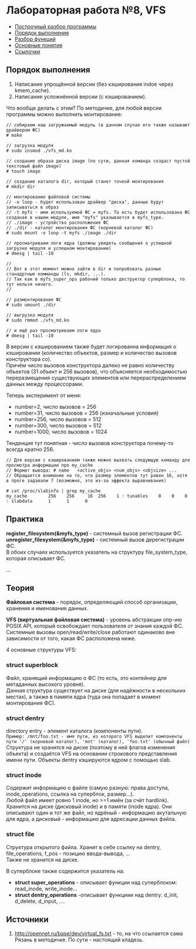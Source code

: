 # Лабораторная работа №8, VFS

* [Построчный разбор программы](additional/comment.c)
* [Порядок выполнения](#порядок-выполнения)
* [Разбор функций](#практика)
* [Основные понятия](#теория)
* [Ссылочки](#источники)

## Порядок выполнения

1. Написание упрощённой версии (без кэширования indoe через kmem_cache).
2. Написание усложнённой версии (с кэшированием).

Что вообще делать с этим?
По методичке, для любой версии программы можно выполнить монтирование:

```console
// собираем наш загружаемый модуль (в данном случае его также называют драйвером ФС)
# make

// загрузка модуля
# sudo insmod ./vfs_md.ko 

// создание образа диска image (по сути, данная команда создаст пустой текстовый файл image)
# touch image

// создание каталога dir, который станет точкой монтирования
# mkdir dir

// монтирование файловой системы
// -o loop - будет использован драйвер "диска", данные будут записываться в образ
// -t myfs - имя используемой ФС = myfs. То есть будет использована ФС созданая в нашем модуле, имя "myfs" указывается в myfs_type.
// ./image - устройство расположения ФС
// ./dir - каталог монтирования ФС (корневой каталог ФС)  
# sudo mount -o loop -t myfs ./image ./dir

// просматриваем логи ядра (должны увидеть сообщения о успешной загрузке модуля и успешном монтировании)
# dmesg | tail -10

//
// Вот в этот момент можно зайти в dir и попробовать разные станадртные комманды (ls, mkdir, ...).
// Так как в myfs_super_ops рабочий только деструктор суперблока, то тут нельзя ничего.
//

// размонтирование ФС
# sudo umount ./dir

// выгрузка модуля
# sudo rmmod ./vfs_md.ko 

// и ещё раз просматриваем логи ядра
# dmesg | tail -10

```

В версии с кэшированием также будет логированна информация о кэшировании (количество объектов, размер и количество вызовов конструктора co).  
Причём число вызовов конструктора далеко не равно количеству объектов (31 объект и 256 вызовов), что объясняется необходимостью переразмещения существующих элементов или перераспределением данных между процессорами.  

Теперь эксперимент от меня:

* number=2, число вызовов = 256
* number=31, число вызовов = 256 (изначальные условия)
* number=256, число вызовов = 512
* number=300, число вызовов = 512
* number=1000, число вызовов = 1024

Тенденция тут понятная - число вызовов конструктора почему-то всегда кратно 256.

``` console
// Для версии с кэшированием также можно вызвать следующую команду для просмотра информации про my_cache
// Формат вывода: # name   <active_objs> <num_objs> <objsize> ... 
// Обращается внимание на то, что размер элементов тут равен 16, хотя в проге задавали 7 (возможно, это из-за эффекта выравнивания)

# cat /proc/slabinfo | grep my_cache
my_cache        256    256     16  256    1 : tunables    0    0    0 : slabdata      1      1      0

```

## Практика

**register_filesystem(&myfs_type)** - системный вызов регистрации ФС.  
**unregister_filesystem(&myfs_type)** - системный вызов дерегистрации ФС.  
В обоих случаях используется указатель на структуру file_system_type, которая описывает ФС.

...

## Теория

**Файловая система** - порядок, определяющий способ организации, хранения и именования данных.  

**VFS (виртуальная файловая система)** - уровень абстракции опр-ию POSIX API, который освобождает пользователя от знания каждой ФС.  
Системные вызовы open/read/write/close работают одинаково вне зависимости от того, какая ФС расположена ниже.

4 основные структуры VFS:

### **struct superblock**

Файл, хранящий информацию о ФС (то есть, это контейнер для метаданных высокого уровня).  
Данная структура существует на диске (для надёжности в нескольких местах), а также в памяти ядра (туда она попадает в момент монтирования ФС).  

### **struct dentry**

directory entry - элемент каталога (компоненты пути).  
`Пример: /mnt/foo.txt - имя пути, из которого VFS выделит компоненты пути '/' (корневой каталог), 'mnt' (каталог), 'foo.txt' (обычный файл)`  
Структура не хранится на диске (поэтому в ней флагов изменения объекта) и создаётся VFS на основании строкового представления имени пути. Объекты dentry кэшируются ядром с помощью slab.

### **struct inode**

Содержит информацию о файле (самую разную: права доступа, inode_operations, ссылка на суперблок, размер...).  
Любой файл имеет ровно 1 inode, но >=1 имён (за счёт hardlink).
Хранится на диске (дисковый inode) и в памяти (inode ядра). Они описывают один и тот же файл, но ядрёный - информацию акутальную для ядра, а дисковый - информацию для адресации данных файла.

### **struct file**

Структура открытого файла. Хранит в себе ссылку на dentry, file_operations, f_pos - позицию ввода-вывода, ...  
Также не хранится на диске.

В суперблоке также содержится указатель на:

* **struct super_operations** - описывает функции над суперблоком: read_inode, write_inode...
* **struct dentry_operations** -описывает функциии над dentry: d_init, d_delete, d_input, ....

## Источники

1. <http://opennet.ru/base/dev/virtual_fs.txt> - то, на что ссылается сама Рязань в методичке. По сути - настоящий кладезь.

